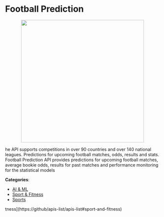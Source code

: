 # Football Prediction
<p align="center">
    <img width="400" src="https://raw.githubusercontent.com/apis-list/apis-list/apis/football-prediction/logo_256x256.png" />
</p>

he API supports competitions in over 90 countries and over 140 national leagues. Predictions for upcoming football matches, odds, results and stats. Football Prediction API provides predictions for upcoming football matches, average bookie odds, results for past matches and performance monitoring for the statistical models



**Categories**:
- [AI & ML](https://github.com/apis-list/apis-list#ai-and-ml)
- [Sport & Fitness](https://github.com/apis-list/apis-list#sport-and-fitness)
- [Sports](https://github.com/apis-list/apis-list#sports)






tness](https://github/apis-list/apis-list#sport-and-fitness)



